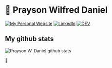 # 🐉 Prayson Wilfred Daniel

<p> 
<a href="https://proteusiq.github.com" target="_blank"><img alt="My Personal Website" src="https://img.shields.io/badge/-My--Homepage-2e8b57?logo=nones&style=for-the-badge" /></a> 
<a href="https://www.linkedin.com/in/prayson/" target="_blank"><img alt="LinkedIn" src="https://img.shields.io/badge/linkedin-%230077B5.svg?&style=for-the-badge&logo=linkedin&logoColor=white" /></a>    
<a href="https://dev.to/proteusiq" target="_blank"><img alt="DEV" src="https://img.shields.io/badge/DEV.TO-%230A0A0A.svg?&style=for-the-badge&logo=dev.to&logoColor=black" ></a>  

</p>

## My github stats
![Prayson W. Daniel github stats](https://github-readme-stats.vercel.app/api?username=proteusiq&count_private=true&show_icons=true&hide_rank=true&hide_border=true&include_all_commits=true&hide_title=true)  

👋

<!--
**Proteusiq/proteusiq** is a ✨ _special_ ✨ repository because its `README.md` (this file) appears on your GitHub profile.

Here are some ideas to get you started:

- 🔭 I’m currently working on ...
- 🌱 I’m currently learning ...
- 👯 I’m looking to collaborate on ...
- 🤔 I’m looking for help with ...
- 💬 Ask me about ...
- 📫 How to reach me: ...
- 😄 Pronouns: ...
- ⚡ Fun fact: ...
-->
